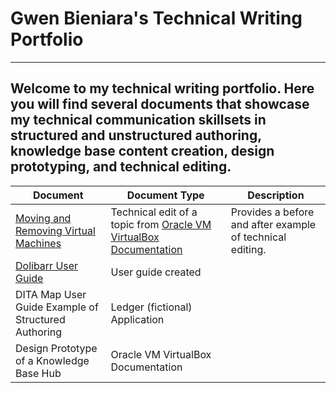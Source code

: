# Gwen Bieniara's Technical Writing Portfolio
-------
 Welcome to my technical writing portfolio. Here you will find several documents that showcase my technical communication skillsets in structured and unstructured authoring, knowledge base content creation, design prototyping, and technical editing.
-----------

| Document | Document Type | Description |
| ----| -----| ---- |
|[Moving and Removing Virtual Machines](https://github.com/bieniaragwen/technicalwritingportfolio/blob/main/Technical%20Content%20Edit%20Example.pdf) | Technical edit of a topic from [Oracle VM VirtualBox Documentation](https://www.virtualbox.org/manual/UserManual.html)| Provides a before and after example of technical editing.
|[Dolibarr User Guide](https://github.com/bieniaragwen/technicalwritingportfolio/blob/main/dolibarr_userguide%20-%20Gwen%20Bieniara.pdf)| User guide created| 
|DITA Map User Guide Example of Structured Authoring| Ledger (fictional) Application|
|Design Prototype of a Knowledge Base Hub | Oracle VM VirtualBox Documentation|
